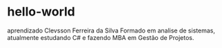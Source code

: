 # hello-world
aprendizado
Clevsson Ferreira da Silva
Formado em analise de sistemas, atualmente estudando C# e fazendo MBA em Gestão de Projetos.
